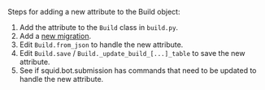Steps for adding a new attribute to the Build object:
1. Add the attribute to the `Build` class in `build.py`.
2. Add a [new migration](new-migration.md).
3. Edit `Build.from_json` to handle the new attribute.
4. Edit `Build.save` / `Build._update_build_[...]_table` to save the new attribute.
5. See if squid.bot.submission has commands that need to be updated to handle the new attribute.